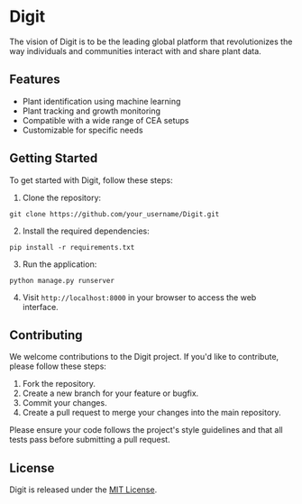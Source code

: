 # Digit

The vision of Digit is to be the leading global platform that revolutionizes the way individuals and communities interact with and share plant data.

## Features

- Plant identification using machine learning
- Plant tracking and growth monitoring
- Compatible with a wide range of CEA setups
- Customizable for specific needs

## Getting Started

To get started with Digit, follow these steps:

1. Clone the repository:
```
git clone https://github.com/your_username/Digit.git
```

2. Install the required dependencies:
```
pip install -r requirements.txt
```

3. Run the application:
```
python manage.py runserver
```

4. Visit `http://localhost:8000` in your browser to access the web interface.

## Contributing

We welcome contributions to the Digit project. If you'd like to contribute, please follow these steps:

1. Fork the repository.
2. Create a new branch for your feature or bugfix.
3. Commit your changes.
4. Create a pull request to merge your changes into the main repository.

Please ensure your code follows the project's style guidelines and that all tests pass before submitting a pull request.

## License

Digit is released under the [MIT License](LICENSE).
